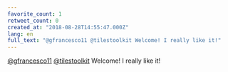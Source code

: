 ```yaml
---
favorite_count: 1
retweet_count: 0
created_at: "2018-08-28T14:55:47.000Z"
lang: en
full_text: "@gfrancesco11 @tilestoolkit Welcome! I really like it!"
---
```


[@gfrancesco11](https://twitter.com/gfrancesco11)
[@tilestoolkit](https://twitter.com/tilestoolkit) Welcome! I really like it!
